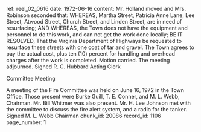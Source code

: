 ref: reel_02_0616
date: 1972-06-16
content: Mr. Holland moved and Mrs. Robinson seconded that: WHEREAS, Martha Street, Patricia Anne Lane, Lee Street, Atwood Street, Church Street, and Linden Street, are in need of resurfacing; AND WHEREAS, the Town does not have the equipment and personnel to do this work, and can not get the work done locally; BE IT RESOLVED, That the Virginia Department of Highways be requested to resurface these streets with one coat of tar and gravel. The Town agrees to pay the actual cost, plus ten (10) percent for handling and overhead charges after the work is completed. Motion carried. The meeting adjourned. Signed R. C. Hubbard Acting Clerk

Committee Meeting

A meeting of the Fire Committee was held on June 16, 1972 in the Town Office. Those present were Burke Guill, T. E. Conner, and M. L. Webb, Chairman. Mr. Bill Whitmer was also present. Mr. H. Lee Johnson met with the committee to discuss the fire alert system, and a radio for the tanker. Signed M. L. Webb Chairman
chunk_id: 20086
record_id: 1106
page_number: 1

